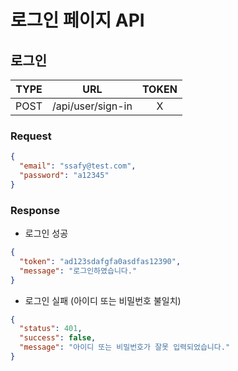 # 로그인 페이지 API

## 로그인

| TYPE |        URL        | TOKEN |
| :--: | :---------------: | :---: |
| POST | /api/user/sign-in |   X   |

### Request

```json
{
  "email": "ssafy@test.com",
  "password": "a12345"
}
```

### Response

- 로그인 성공

```json
{
  "token": "ad123sdafgfa0asdfas12390",
  "message": "로그인하였습니다."
}
```

- 로그인 실패 (아이디 또는 비밀번호 불일치)

```json
{
  "status": 401,
  "success": false,
  "message": "아이디 또는 비밀번호가 잘못 입력되었습니다."
}
```
